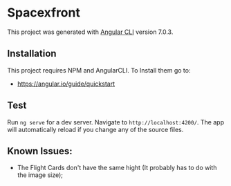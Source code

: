 # Spacexfront

This project was generated with [Angular CLI](https://github.com/angular/angular-cli) version 7.0.3.

## Installation

This project requires NPM and AngularCLI. To Install them go to:
- https://angular.io/guide/quickstart

## Test

Run `ng serve` for a dev server. Navigate to `http://localhost:4200/`. The app will automatically reload if you change any of the source files.

## Known Issues:

- The Flight Cards don't have the same hight (It probably has to do with the image size);
